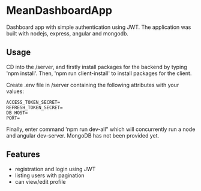 # MeanDashboardApp
Dashboard app with simple authentication using JWT. The application was built with nodejs, express, angular and mongodb.

## Usage
CD into the /server, and firstly install packages for the backend by typing 'npm install'.
Then, 'npm run client-install' to install packages for the client.

Create .env file in /server containing the following attributes with your values:
```
ACCESS_TOKEN_SECRET=
REFRESH_TOKEN_SECRET=
DB_HOST=
PORT=
```
Finally, enter command 'npm run dev-all" which will concurrently run a node and angular dev-server.
MongoDB has not been provided yet.

## Features
- registration and login using JWT
- listing users with pagination
- can view/edit profile
